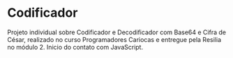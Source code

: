 # Codificador
Projeto individual sobre Codificador e Decodificador com Base64 e Cifra de César, realizado no curso Programadores Cariocas e entregue pela Resilia no módulo 2. 
Inicio do contato com JavaScript.
